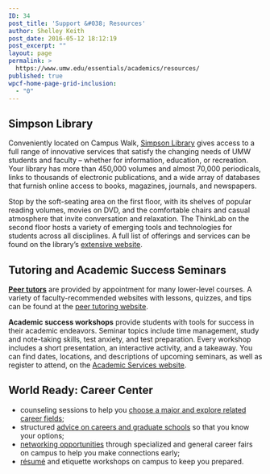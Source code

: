 ```yaml
---
ID: 34
post_title: 'Support &#038; Resources'
author: Shelley Keith
post_date: 2016-05-12 18:12:19
post_excerpt: ""
layout: page
permalink: >
  https://www.umw.edu/essentials/academics/resources/
published: true
wpcf-home-page-grid-inclusion:
  - "0"
---
```

<h2>Simpson Library</h2>
Conveniently located on Campus Walk, <a href="http://libraries.umw.edu/">Simpson Library</a> gives access to a full range of innovative services that satisfy the changing needs of UMW students and faculty – whether for information, education, or recreation. Your library has more than 450,000 volumes and almost 70,000 periodicals, links to thousands of electronic publications, and a wide array of databases that furnish online access to books, magazines, journals, and newspapers.

Stop by the soft-seating area on the first floor, with its shelves of popular reading volumes, movies on DVD, and the comfortable chairs and casual atmosphere that invite conversation and relaxation. The ThinkLab on the second floor hosts a variety of emerging tools and technologies for students across all disciplines. A full list of offerings and services can be found on the library’s <a href="http://libraries.umw.edu">extensive website</a>.
<h2>Tutoring and Academic Success Seminars</h2>
<strong><a href="http://umwpeertutoring.com/">Peer tutors</a></strong> are provided by appointment for many lower-level courses. A variety of faculty-recommended websites with lessons, quizzes, and tips can be found at the <a href="http://umwpeertutoring.com/resources/">peer tutoring website</a>.

<strong>Academic success workshops</strong> provide students with tools for success in their academic endeavors. Seminar topics include time management, study and note-taking skills, test anxiety, and test preparation. Every workshop includes a short presentation, an interactive activity, and a takeaway. You can find dates, locations, and descriptions of upcoming seminars, as well as register to attend, on the <a href="http://academics.umw.edu/academicandcareerservices/focus-seminars/">Academic Services website</a>.
<h2>World Ready: Career Center</h2>
<ul>
 	<li>counseling sessions to help you <a href="http://academics.umw.edu/academicandcareerservices/connecting-majors-to-careers/">choose a major and explore related career fields</a>;</li>
 	<li>structured <a href="http://academics.umw.edu/academicandcareerservices/graduate-school/">advice on careers and graduate schools</a> so that you know your options;</li>
 	<li><a href="http://academics.umw.edu/academicandcareerservices/networking-with-linkedin/">networking opportunities</a> through specialized and general career fairs on campus to help you make connections early;</li>
 	<li><a href="http://academics.umw.edu/academicandcareerservices/resume/"> résumé</a> and etiquette workshops on campus to keep you prepared.</li>
</ul>